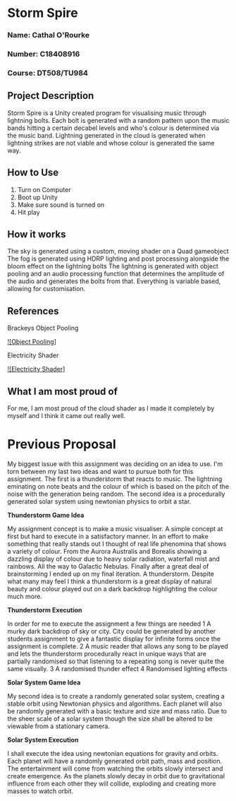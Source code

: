 # Storm Spire

### Name: Cathal O'Rourke

### Number: C18408916

### Course: DT508/TU984

## Project Description

Storm Spire is a Unity created program for visualising music through lightning bolts.
Each bolt is generated with a random pattern upon the music bands hitting a certain decabel levels and who's colour is determined via the music band.
Lightning generated in the cloud is generated when lightning strikes are not viable and whose colour is generated the same way.

## How to Use
1. Turn on Computer
1. Boot up Unity
1. Make sure sound is turned on
1. Hit play

## How it works
The sky is generated using a custom, moving shader on a Quad gameobject
The fog is generated using HDRP lighting and post processing alongside the bloom effect on the lightning bolts
The lightning is generated with object pooling and an audio processing function that determines the amplitude of the audio and generates the bolts from that.
Everything is variable based, allowing for customisation.

## References
Brackeys Object Pooling

[![Object Pooling]](https://www.youtube.com/watch?v=tdSmKaJvCoA)

Electricity Shader

[![Electricity Shader]](https://www.youtube.com/watch?v=u9lOaPVtSqg&list=PLwldfBru-H_X4J2hKR6aSVEo-L3Ip33yY&index=129)

## What I am most proud of

For me, I am most proud of the cloud shader as I made it completely by myself and I think it came out really well.

# Previous Proposal

My biggest issue with this assignment was deciding on an idea to use. I'm torn between my last two ideas and want to pursue both for this assignment. The first is a thunderstorm that reacts to music. The lightning eminating on note beats and the colour of which is based on the pitch of the noise with the generation being random. The second idea is a procedurally generated solar system using newtonian physics to orbit a star.

**Thunderstorm Game Idea**

My assignment concept is to make a music visualiser. A simple concept at first but hard to execute in a satisfactory manner. In an effort to make something that really stands out I thought of real life phenomina that shows a variety of colour. From the Aurora Australis and Borealis showing a dazzling display of colour due to heavy solar radiation, waterfall mist and rainbows. All the way to Galactic Nebulas. Finally after a great deal of brainstorming I ended up on my final iteration. A thunderstorm. Despite what many may feel I think a thunderstorm is a great display of natural beauty and colour played out on a dark backdrop highlighting the colour much more.

**Thunderstorm Execution**

In order for me to execute the assignment a few things are needed
1 A murky dark backdrop of sky or city. City could be generated by another students assignment to give a fantastic display for infinite forms once the assignment is complete.
2 A music reader that allows any song to be played and lets the thunderstorm procedurally react in unique ways that are partially randomised so that listening to a repeating song is never quite the same visually.
3 A randomised thunder effect
4 Randomised lighting effects

**Solar System Game Idea**

My second idea is to create a randomly generated solar system, creating a stable orbit using Newtonian physics and algorithms. Each planet will also be randomly generated with a basic texture and size and mass ratio. Due to the sheer scale of a solar system though the size shall be altered to be viewable from a stationary camera.

**Solar System Execution**

I shall execute the idea using newtonian equations for gravity and orbits. Each planet will have a randomly generated orbit path, mass and position. The entertainment will come from watching the orbits slowly intersect and create emergence. As the planets slowly decay in orbit due to gravitational influence from each other they will collide, exploding and creating more masses to watch orbit.
